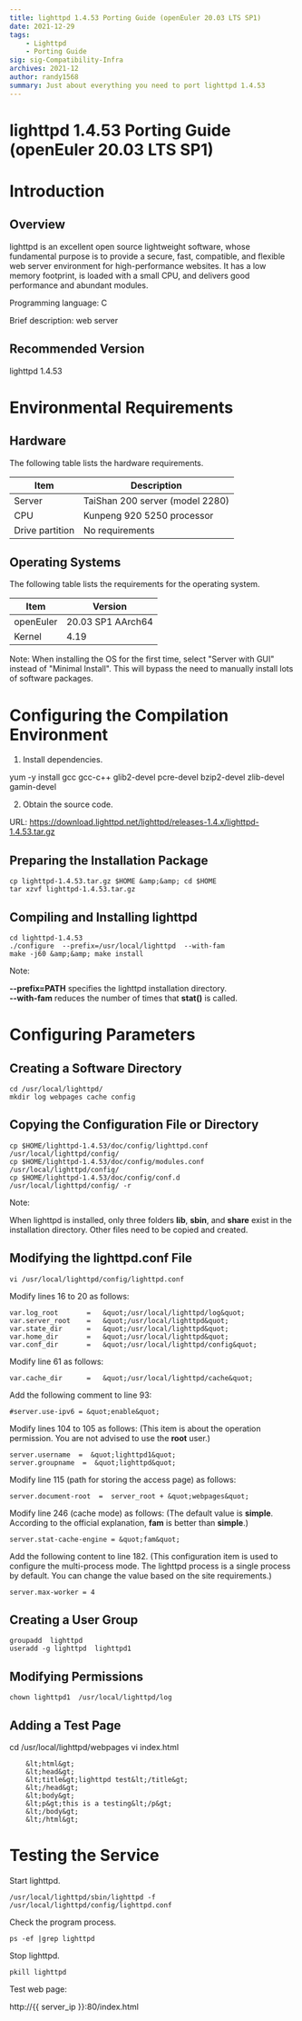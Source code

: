 ```yaml
---
title: lighttpd 1.4.53 Porting Guide (openEuler 20.03 LTS SP1)
date: 2021-12-29
tags: 
    - Lighttpd
    - Porting Guide
sig: sig-Compatibility-Infra
archives: 2021-12
author: randy1568
summary: Just about everything you need to port lighttpd 1.4.53
---
```


# lighttpd 1.4.53 Porting Guide (openEuler 20.03 LTS SP1)

# Introduction  

## Overview

lighttpd is an excellent open source lightweight software, whose fundamental purpose is to provide a secure, fast, compatible, and flexible web server environment for high-performance websites. It has a low memory footprint, is loaded with a small CPU, and delivers good performance and abundant modules.

Programming language: C

Brief description: web server

## Recommended Version

lighttpd 1.4.53

# Environmental Requirements  

## Hardware

The following table lists the hardware requirements.

|Item|Description|
|-----|-----|
|Server|TaiShan 200 server (model 2280)|
|CPU|Kunpeng 920 5250 processor|
|Drive partition|No requirements|

## Operating Systems

The following table lists the requirements for the operating system.

Item| Version
----- | -----
openEuler | 20.03 SP1 AArch64
Kernel | 4.19

Note:
When installing the OS for the first time, select "Server with GUI" instead of "Minimal Install". This will bypass the need to manually install lots of software packages.

# Configuring the Compilation Environment

1. Install dependencies.

 yum -y install gcc gcc-c++ glib2-devel pcre-devel bzip2-devel zlib-devel gamin-devel

2. Obtain the source code.

 URL: https://download.lighttpd.net/lighttpd/releases-1.4.x/lighttpd-1.4.53.tar.gz

## Preparing the Installation Package

```
cp lighttpd-1.4.53.tar.gz $HOME &amp;&amp; cd $HOME
tar xzvf lighttpd-1.4.53.tar.gz
```

## Compiling and Installing lighttpd

```
cd lighttpd-1.4.53
./configure  --prefix=/usr/local/lighttpd  --with-fam
make -j60 &amp;&amp; make install
```

Note:

 **--prefix=PATH** specifies the lighttpd installation directory.  
 **--with-fam** reduces the number of times that **stat()** is called.


# Configuring Parameters

## Creating a Software Directory

```
cd /usr/local/lighttpd/
mkdir log webpages cache config
```

## Copying the Configuration File or Directory

```
cp $HOME/lighttpd-1.4.53/doc/config/lighttpd.conf  /usr/local/lighttpd/config/
cp $HOME/lighttpd-1.4.53/doc/config/modules.conf   /usr/local/lighttpd/config/
cp $HOME/lighttpd-1.4.53/doc/config/conf.d         /usr/local/lighttpd/config/ -r
```

Note:

 When lighttpd is installed, only three folders **lib**, **sbin**, and **share** exist in the installation directory. Other files need to be copied and created.

## Modifying the lighttpd.conf File

```
vi /usr/local/lighttpd/config/lighttpd.conf

```

Modify lines 16 to 20 as follows:

```
var.log_root       =   &quot;/usr/local/lighttpd/log&quot;
var.server_root    =   &quot;/usr/local/lighttpd&quot;
var.state_dir      =   &quot;/usr/local/lighttpd&quot;
var.home_dir       =   &quot;/usr/local/lighttpd&quot;
var.conf_dir       =   &quot;/usr/local/lighttpd/config&quot;
```

Modify line 61 as follows:

```
var.cache_dir      =   &quot;/usr/local/lighttpd/cache&quot;
```

Add the following comment to line 93:

```
#server.use-ipv6 = &quot;enable&quot;
```

Modify lines 104 to 105 as follows: (This item is about the operation permission. You are not advised to use the **root** user.)

```
server.username  =  &quot;lighttpd1&quot;
server.groupname  =  &quot;lighttpd&quot;
```

Modify line 115 (path for storing the access page) as follows:

```
server.document-root  =  server_root + &quot;webpages&quot;
```

Modify line 246 (cache mode) as follows: (The default value is **simple**. According to the official explanation, **fam** is better than **simple**.)

```
server.stat-cache-engine = &quot;fam&quot;
```

Add the following content to line 182. (This configuration item is used to configure the multi-process mode. The lighttpd process is a single process by default. You can change the value based on the site requirements.)

```
server.max-worker = 4
```

## Creating a User Group

```
groupadd  lighttpd
useradd -g lighttpd  lighttpd1
```

## Modifying Permissions

```
chown lighttpd1  /usr/local/lighttpd/log
```

## Adding a Test Page

 cd /usr/local/lighttpd/webpages
 vi index.html 

```
	&lt;html&gt;
	&lt;head&gt;
	&lt;title&gt;lighttpd test&lt;/title&gt;
	&lt;/head&gt;
	&lt;body&gt;
	&lt;p&gt;this is a testing&lt;/p&gt;
	&lt;/body&gt;
	&lt;/html&gt;
```

# Testing the Service

Start lighttpd.

```
/usr/local/lighttpd/sbin/lighttpd -f /usr/local/lighttpd/config/lighttpd.conf
```

Check the program process.


```
ps -ef |grep lighttpd
```

Stop lighttpd.

```
pkill lighttpd
```

Test web page:

 http://{{ server_ip }}:80/index.html
